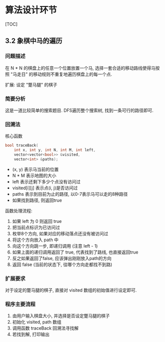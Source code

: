 # 算法设计环节

[TOC]

## 3.2 象棋中马的遍历

### 问题描述

在 N * N 的棋盘上的任意一个位置放置一个马, 选择一套合适的移动路线使得马按照 "马走日" 的移动规则不重复地遍历棋盘上的每一个点.

扩展: 设定 "蹩马腿" 的棋子

### 简要分析

这是一道比较简单的搜索题目. DFS遍历整个搜索树, 找到一条可行的路径即可.

### 回溯法

核心函数

```C++
bool traceBack(
    int x, int y, int N, int M, int left,
    vector<vector<bool>> &visited,
    vector<int> &paths);
```

- (x, y) 表示马当前的位置
- N * M 表示地图的大小
- left 表示还剩下多少个点没有访问过
- visited[i][j] 表示点(i, j)是否访问过
- paths 表示到目前为止的路径, 以0-7表示马可以走的8种路径
- 如果找到路径, 则返回true

函数处理流程:

1. 如果 left 为 0 则返回 true
2. 把当前点标识为已访问过
3. 枚举8个方向, 如果对应的移动落点还没有被访问过
  1. 将这个方向放入 path 中
  2. 向这个方向跳一步, 即递归调用 (注意 left - 1)
  3. 如果上面的递归调用返回了 true, 代表找到了路线, 也直接返回true
  4. 反之如果返回了false, 应该弹出刚刚放入path的方向
4. 返回 false (当前的状态下, 往哪个方向走都找不到路)

### 扩展要求

对于设定的蹩马腿的棋子, 直接对 visited 数组的初始值进行设定即可.

### 程序主要流程

1. 由用户输入棋盘大小, 并选择是否设定蹩马腿的棋子
2. 初始化 visited, path 数组
3. 调用函数 traceBack 回溯法寻找解
4. 若找到解, 打印输出